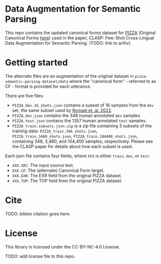 # Data Augmentation for Semantic Parsing

This repo contains the updated canonical forms dataset for [PIZZA](https://github.com/amazon-research/pizza-semantic-parsing-dataset) (Original Canonical Forms [here](https://github.com/amazon-research/resource-constrained-naturalized-semantic-parsing)) used in the paper, CLASP: Few-Shot Cross-Lingual Data Augmentation for Semantic Parsing. (TODO: link to arXiv).

# Getting started
The alternate files are an augmentation of the original dataset in `pizza-semantic-parsing-dataset/data` where the "canonical form" - referred to as CF - format is provided for each utterance.

There are five files:

* `PIZZA_dev.16_shots.json` contains a subset of 16 samples from the `dev` set, the same subset used by [Rongali et. al. 2022](https://github.com/amazon-research/resource-constrained-naturalized-semantic-parsing).
* `PIZZA_dev.json` contains the 348 human annotated `dev` samples.
* `PIZZA_test.json` contains the 1357 human annotated `test` samples.
* `PIZZA_train.subsets.json.zip` is a zip file containing 3 subsets of the training data: `PIZZA_train.348_shots.json`, `PIZZA_train.3480_shots.json`, `PIZZA_train.104400_shots.json`, containing 348, 3,480, and 104,400 samples, respectively. Please see the CLASP paper for details about how each subset is used.

Each json file contains four fields, where `XXX` is either `train`, `dev`, or `test`.

* `XXX.SRC`: The input source text.
* `XXX.CF`: The (alternate) Canonical Form target.
* `XXX.EXR`: The EXR field from the original PIZZA dataset.
* `XXX.TOP`: The TOP field from the original PIZZA dataset.



# Cite

TODO: bibtex citation goes here.

# License

This library is licensed under the CC-BY-NC-4.0 License.

TODO: add license file to this repo.

